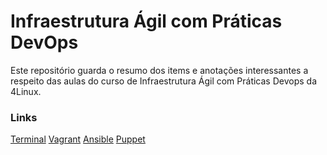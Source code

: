 # Infraestrutura Ágil com Práticas DevOps

Este repositório guarda o resumo dos items e anotações interessantes a respeito das aulas do curso de Infraestrutura Ágil com Práticas Devops da 4Linux.

### Links

[Terminal](https://dragonflycreative.com.br/infra-agil/terminal.html)
[Vagrant](https://dragonflycreative.com.br/infra-agil/vagrant.html)
[Ansible](https://dragonflycreative.com.br/infra-agil/ansible.html)
[Puppet](https://dragonflycreative.com.br/infra-agil/puppet.html)
